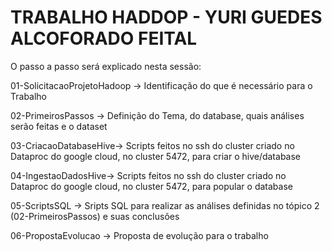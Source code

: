 # TRABALHO HADDOP - YURI GUEDES ALCOFORADO FEITAL

O passo a passo será explicado nesta sessão:

01-SolicitacaoProjetoHadoop -> Identificação do que é necessário para o Trabalho

02-PrimeirosPassos -> Definição do Tema, do database, quais análises serão feitas e o dataset

03-CriacaoDatabaseHive-> Scripts feitos no ssh do cluster criado no Dataproc do google cloud, no cluster 5472, para criar o hive/database

04-IngestaoDadosHive-> Scripts feitos no ssh do cluster criado no Dataproc do google cloud, no cluster 5472, para popular o database

05-ScriptsSQL -> Sripts SQL para realizar as análises definidas no tópico 2 (02-PrimeirosPassos) e suas conclusões

06-PropostaEvolucao -> Proposta de evolução para o trabalho